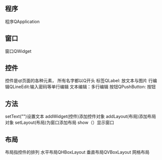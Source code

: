 ## 程序
程序QApplication

## 窗口
窗口QWidget



## 控件
控件是qt页面的各种元素， 所有名字都以Q开头
标签QLabel: 放文本与图片
行编辑QLineEdit:输入密码等单行编辑
文本编辑：多行编辑
按钮QPushButton: 按钮

## 方法
setText("")设置文本
addWidget(控件)添加控件对象
addLayout(布局)添加布局对象
setLayout(布局)为窗口添加布局
show（）显示窗口

## 布局
布局指控件的排列
水平布局QHBoxLayout
垂直布局QVBoxLayout
网格布局
